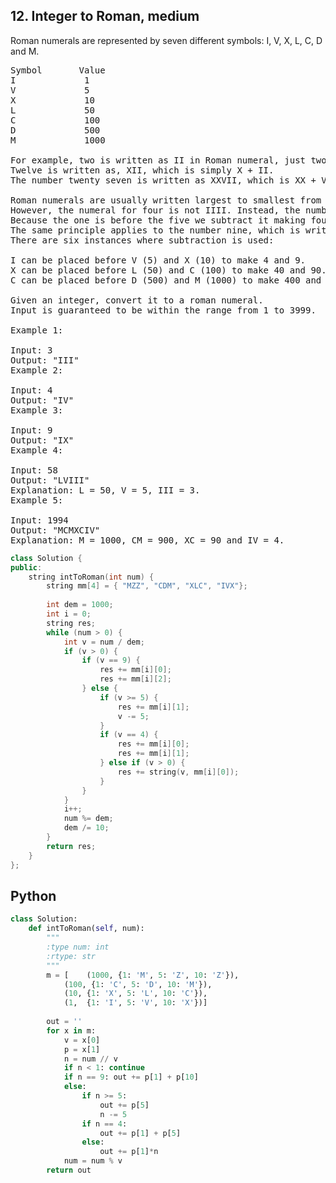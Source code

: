 ## 12. Integer to Roman, medium
Roman numerals are represented by seven different symbols: I, V, X, L, C, D and M.

<pre>
Symbol       Value
I             1
V             5
X             10
L             50
C             100
D             500
M             1000

For example, two is written as II in Roman numeral, just two one's added together. 
Twelve is written as, XII, which is simply X + II. 
The number twenty seven is written as XXVII, which is XX + V + II.

Roman numerals are usually written largest to smallest from left to right. 
However, the numeral for four is not IIII. Instead, the number four is written as IV. 
Because the one is before the five we subtract it making four.
The same principle applies to the number nine, which is written as IX.
There are six instances where subtraction is used:

I can be placed before V (5) and X (10) to make 4 and 9. 
X can be placed before L (50) and C (100) to make 40 and 90. 
C can be placed before D (500) and M (1000) to make 400 and 900.

Given an integer, convert it to a roman numeral.
Input is guaranteed to be within the range from 1 to 3999.

Example 1:

Input: 3
Output: "III"
Example 2:

Input: 4
Output: "IV"
Example 3:

Input: 9
Output: "IX"
Example 4:

Input: 58
Output: "LVIII"
Explanation: L = 50, V = 5, III = 3.
Example 5:

Input: 1994
Output: "MCMXCIV"
Explanation: M = 1000, CM = 900, XC = 90 and IV = 4. 
</pre>

```c++
class Solution {
public:
    string intToRoman(int num) {
        string mm[4] = { "MZZ", "CDM", "XLC", "IVX"};
        
        int dem = 1000;
        int i = 0;
        string res;
        while (num > 0) {
            int v = num / dem;
            if (v > 0) {
                if (v == 9) {
                    res += mm[i][0];
                    res += mm[i][2];
                } else {
                    if (v >= 5) {
                        res += mm[i][1];
                        v -= 5;
                    }
                    if (v == 4) {
                        res += mm[i][0];
                        res += mm[i][1];
                    } else if (v > 0) {
                        res += string(v, mm[i][0]);
                    }
                }
            }
            i++;
            num %= dem;
            dem /= 10;
        }
        return res;
    }
};
```
## Python
```py
class Solution:
    def intToRoman(self, num):
        """
        :type num: int
        :rtype: str
        """
        m = [    (1000, {1: 'M', 5: 'Z', 10: 'Z'}),
            (100, {1: 'C', 5: 'D', 10: 'M'}),
            (10, {1: 'X', 5: 'L', 10: 'C'}),
            (1,  {1: 'I', 5: 'V', 10: 'X'})]
            
        out = ''
        for x in m:
            v = x[0]
            p = x[1]
            n = num // v
            if n < 1: continue
            if n == 9: out += p[1] + p[10]
            else:
                if n >= 5:
                    out += p[5]
                    n -= 5
                if n == 4:
                    out += p[1] + p[5]
                else:
                    out += p[1]*n
            num = num % v
        return out
```